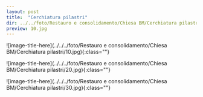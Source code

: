```yaml
---
layout: post
title:  "Cerchiatura pilastri"
dir: ../../foto/Restauro e consolidamento/Chiesa BM/Cerchiatura pilastri
preview: 10.jpg
---
```


![image-title-here](../../../foto/Restauro e consolidamento/Chiesa BM/Cerchiatura pilastri/10.jpg){:class=""}

![image-title-here](../../../foto/Restauro e consolidamento/Chiesa BM/Cerchiatura pilastri/20.jpg){:class=""}

![image-title-here](../../../foto/Restauro e consolidamento/Chiesa BM/Cerchiatura pilastri/30.jpg){:class=""}